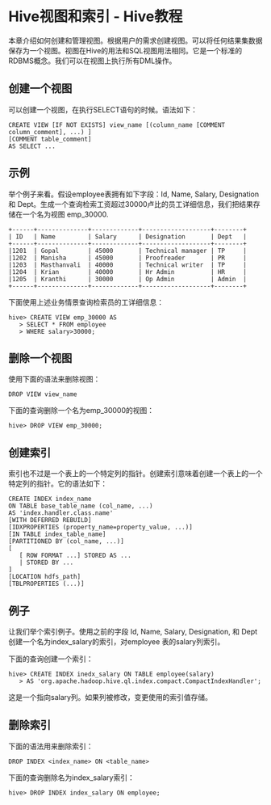 # Hive视图和索引 - Hive教程

本章介绍如何创建和管理视图。根据用户的需求创建视图。可以将任何结果集数据保存为一个视图。视图在Hive的用法和SQL视图用法相同。它是一个标准的RDBMS概念。我们可以在视图上执行所有DML操作。

## 创建一个视图

可以创建一个视图，在执行SELECT语句的时候。语法如下：

```
CREATE VIEW [IF NOT EXISTS] view_name [(column_name [COMMENT column_comment], ...) ]
[COMMENT table_comment]
AS SELECT ...

```

## 示例

举个例子来看。假设employee表拥有如下字段：Id, Name, Salary, Designation 和 Dept。生成一个查询检索工资超过30000卢比的员工详细信息，我们把结果存储在一个名为视图 emp_30000.

```
+------+--------------+-------------+-------------------+--------+
| ID   | Name         | Salary      | Designation       | Dept   |
+------+--------------+-------------+-------------------+--------+
|1201  | Gopal        | 45000       | Technical manager | TP     |
|1202  | Manisha      | 45000       | Proofreader       | PR     |
|1203  | Masthanvali  | 40000       | Technical writer  | TP     |
|1204  | Krian        | 40000       | Hr Admin          | HR     |
|1205  | Kranthi      | 30000       | Op Admin          | Admin  |
+------+--------------+-------------+-------------------+--------+

```

下面使用上述业务情景查询检索员的工详细信息：

```
hive> CREATE VIEW emp_30000 AS
   > SELECT * FROM employee
   > WHERE salary>30000;

```

## 删除一个视图

使用下面的语法来删除视图：

```
DROP VIEW view_name

```

下面的查询删除一个名为emp_30000的视图：

```
hive> DROP VIEW emp_30000;

```

## 创建索引

索引也不过是一个表上的一个特定列的指针。创建索引意味着创建一个表上的一个特定列的指针。它的语法如下：

```
CREATE INDEX index_name
ON TABLE base_table_name (col_name, ...)
AS 'index.handler.class.name'
[WITH DEFERRED REBUILD]
[IDXPROPERTIES (property_name=property_value, ...)]
[IN TABLE index_table_name]
[PARTITIONED BY (col_name, ...)]
[
   [ ROW FORMAT ...] STORED AS ...
   | STORED BY ...
]
[LOCATION hdfs_path]
[TBLPROPERTIES (...)]

```

## 例子

让我们举个索引例子。使用之前的字段 Id, Name, Salary, Designation, 和 Dept创建一个名为index_salary的索引，对employee 表的salary列索引。

下面的查询创建一个索引：

```
hive> CREATE INDEX inedx_salary ON TABLE employee(salary)
   > AS 'org.apache.hadoop.hive.ql.index.compact.CompactIndexHandler';

```

这是一个指向salary列。如果列被修改，变更使用的索引值存储。

## 删除索引

下面的语法用来删除索引：

```
DROP INDEX <index_name> ON <table_name>

```

下面的查询删除名为index_salary索引：

```
hive> DROP INDEX index_salary ON employee;
```

